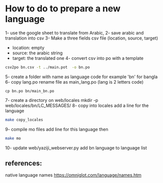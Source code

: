 # How to do to prepare a new language

1- use the google sheet to translate from Arabic,
2- save arabic and translation into csv
3- Make a three fields csv file (location, source, target)
* location: empty
* source: the arabic string
* target: the translated one
4- convert csv into po with a template
```sh
csv2po bn.csv -t ../main.pot  -o bn.po
```
5- create a folder with name as language code for example 'bn' for bangla
6- copy lang.po rename file as main_lang.po (lang is 2 letters code)

`cp bn.po bn/main_bn.po`



7- create a directory on web/locales
mkdir -p web/locales/bn/LC_MESSAGES/
8- copy into locales
add a line for the language

```sh
make copy_locales
```
9- compile mo files
 add line for this language
 then
```sh
make mo
```
10- update web/yaziji_webserver.py
add bn language to language list
## references:
 native language names
https://omniglot.com/language/names.htm

